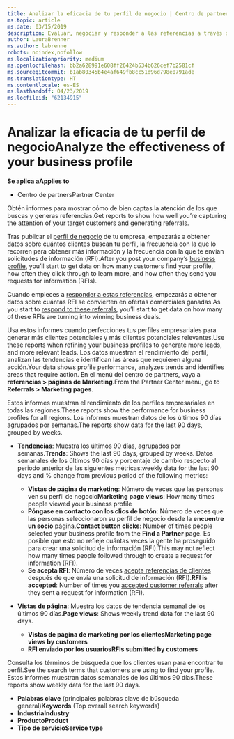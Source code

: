 ```yaml
---
title: Analizar la eficacia de tu perfil de negocio | Centro de partners
ms.topic: article
ms.date: 03/15/2019
description: Evaluar, negociar y responder a las referencias a través del Centro de partners.
author: LauraBrenner
ms.author: labrenne
robots: noindex,nofollow
ms.localizationpriority: medium
ms.openlocfilehash: bb2a628991e608ff26424b534b626cef7b2581cf
ms.sourcegitcommit: b1ab80345b4e4af649fb8cc51d96d798e0791ade
ms.translationtype: HT
ms.contentlocale: es-ES
ms.lasthandoff: 04/23/2019
ms.locfileid: "62134915"
---
```

# <a name="analyze-the-effectiveness-of-your-business-profile"></a><span data-ttu-id="e38c8-103">Analizar la eficacia de tu perfil de negocio</span><span class="sxs-lookup"><span data-stu-id="e38c8-103">Analyze the effectiveness of your business profile</span></span>
<!-- 
https://go.microsoft.com/fwlink/?linkid=849120
-->

<span data-ttu-id="e38c8-104">**Se aplica a**</span><span class="sxs-lookup"><span data-stu-id="e38c8-104">**Applies to**</span></span>

-  <span data-ttu-id="e38c8-105">Centro de partners</span><span class="sxs-lookup"><span data-stu-id="e38c8-105">Partner Center</span></span>

<span data-ttu-id="e38c8-106">Obtén informes para mostrar cómo de bien captas la atención de los que buscas y generas referencias.</span><span class="sxs-lookup"><span data-stu-id="e38c8-106">Get reports to show how well you’re capturing the attention of your target customers and generating referrals.</span></span>

<span data-ttu-id="e38c8-107">Tras publicar el [perfil de negocio](create-a-marketing-profile.md) de tu empresa, empezarás a obtener datos sobre cuántos clientes buscan tu perfil, la frecuencia con la que lo recorren para obtener más información y la frecuencia con la que te envían solicitudes de información (RFI).</span><span class="sxs-lookup"><span data-stu-id="e38c8-107">After you post your company’s [business profile](create-a-marketing-profile.md), you’ll start to get data on how many customers find your profile, how often they click through to learn more, and how often they send you requests for information (RFIs).</span></span> 

<span data-ttu-id="e38c8-108">Cuando empieces a [responder a estas referencias](responding-to-referrals.md), empezarás a obtener datos sobre cuántas RFI se convierten en ofertas comerciales ganadas.</span><span class="sxs-lookup"><span data-stu-id="e38c8-108">As you start to [respond to these referrals](responding-to-referrals.md), you’ll start to get data on how many of these RFIs are turning into winning business deals.</span></span>

<span data-ttu-id="e38c8-109">Usa estos informes cuando perfecciones tus perfiles empresariales para generar más clientes potenciales y más clientes potenciales relevantes.</span><span class="sxs-lookup"><span data-stu-id="e38c8-109">Use these reports when refining your business profiles to generate more leads, and more relevant leads.</span></span> <span data-ttu-id="e38c8-110">Los datos muestran el rendimiento del perfil, analizan las tendencias e identifican las áreas que requieren alguna acción.</span><span class="sxs-lookup"><span data-stu-id="e38c8-110">Your data shows profile performance, analyzes trends and identifies areas that require action.</span></span> <span data-ttu-id="e38c8-111">En el menú del centro de partners, vaya a **referencias > páginas de Marketing**.</span><span class="sxs-lookup"><span data-stu-id="e38c8-111">From the Partner Center menu, go to **Referrals > Marketing pages**.</span></span>

<span data-ttu-id="e38c8-112">Estos informes muestran el rendimiento de los perfiles empresariales en todas las regiones.</span><span class="sxs-lookup"><span data-stu-id="e38c8-112">These reports show the performance for business profiles for all regions.</span></span> <span data-ttu-id="e38c8-113">Los informes muestran datos de los últimos 90 días agrupados por semanas.</span><span class="sxs-lookup"><span data-stu-id="e38c8-113">The reports show data for the last 90 days, grouped by weeks.</span></span>

*  <span data-ttu-id="e38c8-114">**Tendencias**: Muestra los últimos 90 días, agrupados por semanas.</span><span class="sxs-lookup"><span data-stu-id="e38c8-114">**Trends**: Shows the last 90 days, grouped by weeks.</span></span> <span data-ttu-id="e38c8-115">Datos semanales de los últimos 90 días y porcentaje de cambio respecto al periodo anterior de las siguientes métricas:</span><span class="sxs-lookup"><span data-stu-id="e38c8-115">weekly data for the last 90 days and % change from previous period of the following metrics:</span></span>

   * <span data-ttu-id="e38c8-116">**Vistas de página de marketing**: Número de veces que las personas ven su perfil de negocio</span><span class="sxs-lookup"><span data-stu-id="e38c8-116">**Marketing page views**: How many times people viewed your business profile</span></span>
   * <span data-ttu-id="e38c8-117">**Póngase en contacto con los clics de botón**: Número de veces que las personas seleccionaron su perfil de negocio desde la **encuentre un socio** página.</span><span class="sxs-lookup"><span data-stu-id="e38c8-117">**Contact button clicks**: Number of times people selected your business profile from the **Find a Partner** page.</span></span> <span data-ttu-id="e38c8-118">Es posible que esto no refleje cuántas veces la gente ha proseguido para crear una solicitud de información (RFI).</span><span class="sxs-lookup"><span data-stu-id="e38c8-118">This may not reflect how many times people followed through to create a request for information (RFI).</span></span>
   * <span data-ttu-id="e38c8-119">**Se acepta RFI**: Número de veces [acepta referencias de clientes](responding-to-referrals.md) después de que envía una solicitud de información (RFI).</span><span class="sxs-lookup"><span data-stu-id="e38c8-119">**RFI is accepted**: Number of times you [accepted customer referrals](responding-to-referrals.md) after they sent a request for information (RFI).</span></span>


*  <span data-ttu-id="e38c8-120">**Vistas de página**: Muestra los datos de tendencia semanal de los últimos 90 días.</span><span class="sxs-lookup"><span data-stu-id="e38c8-120">**Page views**: Shows weekly trend data for the last 90 days.</span></span>
   *  <span data-ttu-id="e38c8-121">**Vistas de página de marketing por los clientes**</span><span class="sxs-lookup"><span data-stu-id="e38c8-121">**Marketing page views by customers**</span></span>
   *  <span data-ttu-id="e38c8-122">**RFI enviado por los usuarios**</span><span class="sxs-lookup"><span data-stu-id="e38c8-122">**RFIs submitted by customers**</span></span>

<span data-ttu-id="e38c8-123">Consulta los términos de búsqueda que los clientes usan para encontrar tu perfil.</span><span class="sxs-lookup"><span data-stu-id="e38c8-123">See the search terms that customers are using to find your profile.</span></span> <span data-ttu-id="e38c8-124">Estos informes muestran datos semanales de los últimos 90 días.</span><span class="sxs-lookup"><span data-stu-id="e38c8-124">These reports show weekly data for the last 90 days.</span></span>

*  <span data-ttu-id="e38c8-125">**Palabras clave** (principales palabras clave de búsqueda general)</span><span class="sxs-lookup"><span data-stu-id="e38c8-125">**Keywords** (Top overall search keywords)</span></span> 
*  <span data-ttu-id="e38c8-126">**Industria**</span><span class="sxs-lookup"><span data-stu-id="e38c8-126">**Industry**</span></span>
*  <span data-ttu-id="e38c8-127">**Producto**</span><span class="sxs-lookup"><span data-stu-id="e38c8-127">**Product**</span></span>
*  <span data-ttu-id="e38c8-128">**Tipo de servicio**</span><span class="sxs-lookup"><span data-stu-id="e38c8-128">**Service type**</span></span>

